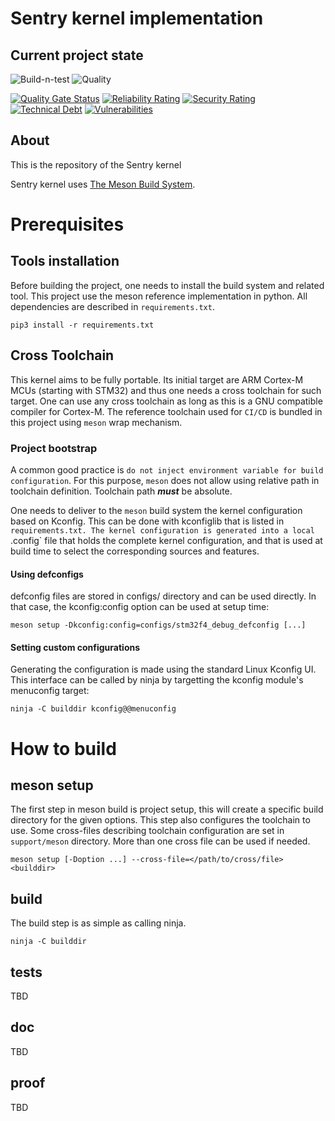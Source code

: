 # Sentry kernel implementation

## Current project state

![Build-n-test](https://git.orange.ledgerlabs.net/outpost/sentry-kernel/actions/workflows/build.yml/badge.svg)
![Quality](https://git.orange.ledgerlabs.net/outpost/sentry-kernel/actions/workflows/codequal.yml/badge.svg)

[![Quality Gate Status](https://sonarqube.orange.ledgerlabs.net/api/project_badges/measure?branch=main&project=sentry-kernel&metric=alert_status&token=cb81b19de8549e9c2701899ecba06d9526bf5513)](https://sonarqube.orange.ledgerlabs.net/dashboard?id=sentry-kernel&branch=main)
[![Reliability Rating](https://sonarqube.orange.ledgerlabs.net/api/project_badges/measure?branch=main&project=sentry-kernel&metric=reliability_rating&token=cb81b19de8549e9c2701899ecba06d9526bf5513)](https://sonarqube.orange.ledgerlabs.net/dashboard?id=sentry-kernel&branch=main)
[![Security Rating](https://sonarqube.orange.ledgerlabs.net/api/project_badges/measure?branch=main&project=sentry-kernel&metric=security_rating&token=cb81b19de8549e9c2701899ecba06d9526bf5513)](https://sonarqube.orange.ledgerlabs.net/dashboard?id=sentry-kernel&branch=main)
[![Technical Debt](https://sonarqube.orange.ledgerlabs.net/api/project_badges/measure?branch=main&project=sentry-kernel&metric=sqale_index&token=cb81b19de8549e9c2701899ecba06d9526bf5513)](https://sonarqube.orange.ledgerlabs.net/dashboard?id=sentry-kernel&branch=main)
[![Vulnerabilities](https://sonarqube.orange.ledgerlabs.net/api/project_badges/measure?branch=main&project=sentry-kernel&metric=vulnerabilities&token=cb81b19de8549e9c2701899ecba06d9526bf5513)](https://sonarqube.orange.ledgerlabs.net/dashboard?id=sentry-kernel&branch=main)


## About

This is the repository of the Sentry kernel

Sentry kernel uses [The Meson Build System](https://mesonbuild.com/).

# Prerequisites

## Tools installation
Before building the project, one needs to install the build system and related tool. This project use the meson reference implementation in python. All dependencies are described in `requirements.txt`.

```console
pip3 install -r requirements.txt
```

## Cross Toolchain

This kernel aims to be fully portable. Its initial target are ARM Cortex-M MCUs (starting with STM32) and thus one needs a cross toolchain for such target. One can use any cross toolchain as long as this is a GNU compatible compiler for Cortex-M. The reference toolchain used for `CI/CD` is bundled in this project using `meson` wrap mechanism.

### Project bootstrap

A common good practice is `do not inject environment variable for build configuration`. For this purpose, `meson` does not allow using relative path in toolchain definition. Toolchain path **_must_** be absolute.

One needs to deliver to the `meson` build system the kernel configuration based on Kconfig. This can be done with
kconfiglib that is listed in `requirements.txt. The kernel configuration is generated into a local `.config` file that
holds the complete kernel configuration, and that is used at build time to select the corresponding sources and features.

#### Using defconfigs

defconfig files are stored in configs/ directory and can be used directly. In that case, the kconfig:config option can be used at setup time:

```console
meson setup -Dkconfig:config=configs/stm32f4_debug_defconfig [...]
```

#### Setting custom configurations

Generating the configuration is made using the standard Linux Kconfig UI. This interface can be called by ninja by targetting the kconfig module's menuconfig target:
```console
ninja -C builddir kconfig@@menuconfig
```

# How to build

## meson setup
The first step in meson build is project setup, this will create a specific build directory for the given options. This step also configures the toolchain to use.
Some cross-files describing toolchain configuration are set in `support/meson` directory. More than one cross file can be used if needed.

```console
meson setup [-Doption ...] --cross-file=</path/to/cross/file> <builddir>
```

## build

The build step is as simple as calling ninja.
```console
ninja -C builddir
```

## tests
TBD
## doc
TBD
## proof
TBD
